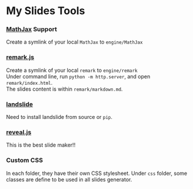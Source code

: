 # My Slides Tools

### [MathJax](https://www.mathjax.org) Support
  Create a symlink of your local `MathJax` to `engine/MathJax`

### [remark.js](https://github.com/gnab/remark)
  Create a symlink of your local `remark` to `engine/remark`  
  Under command line, run `python -m http.server`, and open `remark/index.html`.  
  The slides content is within `remark/markdown.md`.

### [landslide](https://github.com/adamzap/landslide.git)
  Need to install landslide from source or `pip`.

### [reveal.js](https://github.com/hakimel/reveal.js.git)
  This is the best slide maker!!

### Custom CSS
  In each folder, they have their own CSS stylesheet.
  Under `css` folder, some classes are define to be used in all slides generator.
